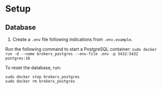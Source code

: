 # Setup

## Database

1. Create a `.env` file following indications from `.env.example`.

Run the following command to start a PostgreSQL container:
`sudo docker run -d --name brokerx_postgres --env-file .env -p 5432:5432 postgres:16`

To reset the database, run:

```
sudo docker stop brokerx_postgres
sudo docker rm brokerx_postgres
```
